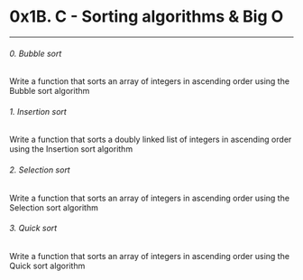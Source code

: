 # 0x1B. C - Sorting algorithms & Big O

-----------------------------------------------

###### 0. Bubble sort
Write a function that sorts an array of integers in ascending order using the Bubble sort algorithm

###### 1. Insertion sort
Write a function that sorts a doubly linked list of integers in ascending order using the Insertion sort algorithm

###### 2. Selection sort
Write a function that sorts an array of integers in ascending order using the Selection sort algorithm

###### 3. Quick sort
Write a function that sorts an array of integers in ascending order using the Quick sort algorithm
